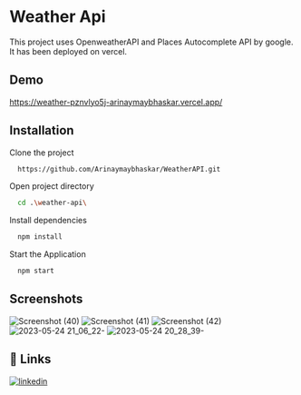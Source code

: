 
# Weather Api

This project uses OpenweatherAPI and Places Autocomplete API by google. It has been deployed on vercel.  


## Demo

https://weather-pznvlyo5j-arinaymaybhaskar.vercel.app/


## Installation

Clone the project
```bash
  https://github.com/Arinaymaybhaskar/WeatherAPI.git
```
Open project directory
```bash
  cd .\weather-api\
```
Install dependencies
```bash
  npm install
```
Start the Application
```bash
  npm start
```
## Screenshots

![Screenshot (40)](https://github.com/Arinaymaybhaskar/WeatherAPI/assets/101462720/9b43184e-aaa4-48f0-a7d9-06bf9c0d1ec1)
![Screenshot (41)](https://github.com/Arinaymaybhaskar/WeatherAPI/assets/101462720/6dbe3192-1a8d-486b-97b7-c20c707931e5)
![Screenshot (42)](https://github.com/Arinaymaybhaskar/WeatherAPI/assets/101462720/9f201eb7-76d6-4f5c-9d5f-59520893bdf0)
![2023-05-24 21_06_22-](https://github.com/Arinaymaybhaskar/WeatherAPI/assets/101462720/512fd71e-89dc-4341-936e-41fcbabaa67b)
![2023-05-24 20_28_39-](https://github.com/Arinaymaybhaskar/WeatherAPI/assets/101462720/28ee5e6b-8848-4d0e-8eb3-2795322896b1)

## 🔗 Links
[![linkedin](https://img.shields.io/badge/linkedin-0A66C2?style=for-the-badge&logo=linkedin&logoColor=white)](https://www.linkedin.com/in/arinaymay-bhaskar-3933b6201//)



